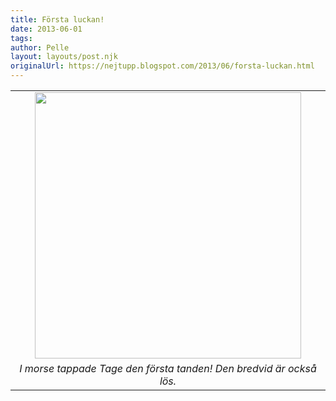 ```yaml
---
title: Första luckan!
date: 2013-06-01
tags: 	
author: Pelle
layout: layouts/post.njk
originalUrl: https://nejtupp.blogspot.com/2013/06/forsta-luckan.html
---
```


<table align="center" cellpadding="0" cellspacing="0" class="tr-caption-container" style="margin-left: auto; margin-right: auto; text-align: center;"><tbody><tr><td style="text-align: center;"><img src="../../../../img/Tage+tappar+fo%CC%88rsta+tanden-PERK5309.jpg" width="426"></td></tr><tr><td class="tr-caption" style="text-align: center;"><i>I morse tappade Tage den första tanden! Den bredvid är också lös.</i></td></tr></tbody></table>
